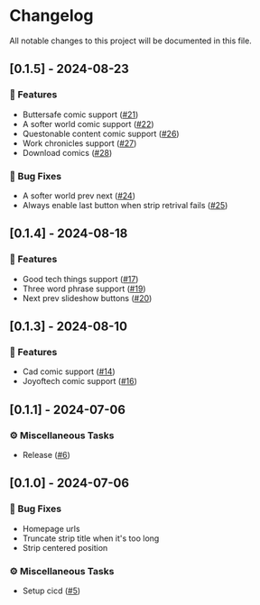 # Changelog

All notable changes to this project will be documented in this file.

## [0.1.5] - 2024-08-23

### 🚀 Features

- Buttersafe comic support ([#21](https://github.com/newfla/daily-strip/pull/21))
- A softer world comic support ([#22](https://github.com/newfla/daily-strip/pull/22))
- Questonable content comic support ([#26](https://github.com/newfla/daily-strip/pull/26))
- Work chronicles support ([#27](https://github.com/newfla/daily-strip/pull/27))
- Download comics ([#28](https://github.com/newfla/daily-strip/pull/28))

### 🐛 Bug Fixes

- A softer world prev next ([#24](https://github.com/newfla/daily-strip/pull/24))
- Always enable last button when strip retrival fails ([#25](https://github.com/newfla/daily-strip/pull/25))

<!-- generated by git-cliff -->
## [0.1.4] - 2024-08-18

### 🚀 Features

- Good tech things support ([#17](https://github.com/newfla/daily-strip/pull/17))
- Three word phrase support ([#19](https://github.com/newfla/daily-strip/pull/19))
- Next prev slideshow buttons ([#20](https://github.com/newfla/daily-strip/pull/20))

<!-- generated by git-cliff -->
## [0.1.3] - 2024-08-10

### 🚀 Features

- Cad comic support ([#14](https://github.com/newfla/daily-strip/pull/14))
- Joyoftech comic support ([#16](https://github.com/newfla/daily-strip/pull/16))

<!-- generated by git-cliff -->
<!-- generated by git-cliff -->
## [0.1.1] - 2024-07-06

### ⚙️ Miscellaneous Tasks

- Release ([#6](https://github.com/newfla/daily-strip/pull/6))

<!-- generated by git-cliff -->
## [0.1.0] - 2024-07-06

### 🐛 Bug Fixes

- Homepage urls
- Truncate strip title when it's too long
- Strip centered position

### ⚙️ Miscellaneous Tasks

- Setup cicd ([#5](https://github.com/newfla/daily-strip/pull/5))

<!-- generated by git-cliff -->
